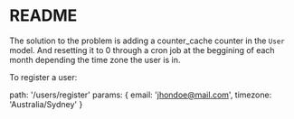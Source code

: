 # README

The solution to the problem is adding a counter_cache counter in the
`User` model. And resetting it to 0 through a cron job at the beggining of each month depending the time zone the user is in.

To register a user:

path: '/users/register'
params: { email: 'jhondoe@mail.com', timezone: 'Australia/Sydney' }